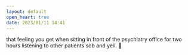 ```yaml
---
layout: default
open_heart: true
date: 2023/01/11 14:41
---
```


that feeling you get when sitting in front of the psychiatry office for two hours listening to other patients sob and yell. 🫥
